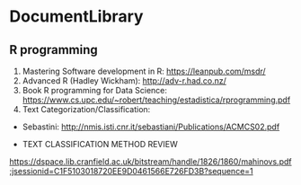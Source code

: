 # DocumentLibrary


## R programming
1. Mastering Software development in R: https://leanpub.com/msdr/
2. Advanced R (Hadley Wickham): http://adv-r.had.co.nz/
3. Book R programming for Data Science: https://www.cs.upc.edu/~robert/teaching/estadistica/rprogramming.pdf
4. Text Categorization/Classification: 

* Sebastini: http://nmis.isti.cnr.it/sebastiani/Publications/ACMCS02.pdf

* TEXT CLASSIFICATION METHOD REVIEW

https://dspace.lib.cranfield.ac.uk/bitstream/handle/1826/1860/mahinovs.pdf;jsessionid=C1F5103018720EE9D0461566E726FD3B?sequence=1


